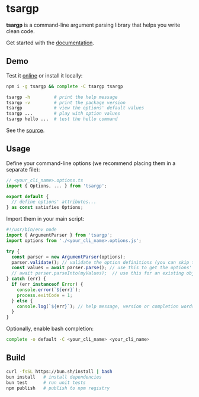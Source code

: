 # tsargp

**tsargp** is a command-line argument parsing library that helps you write clean code.

Get started with the [documentation](https://trulysimple.dev/tsargp/docs).

## Demo

Test it [online](https://trulysimple.dev/tsargp/demo) or install it locally:

```sh
npm i -g tsargp && complete -C tsargp tsargp

tsargp -h         # print the help message
tsargp -v         # print the package version
tsargp            # view the options' default values
tsargp ...        # play with option values
tsargp hello ...  # test the hello command
```

See the [source](examples/demo.options.ts).

## Usage

Define your command-line options (we recommend placing them in a separate file):

```ts
// <your_cli_name>.options.ts
import { Options, ... } from 'tsargp';

export default {
  // define options' attributes...
} as const satisfies Options;
```

Import them in your main script:

```ts
#!/usr/bin/env node
import { ArgumentParser } from 'tsargp';
import options from './<your_cli_name>.options.js';

try {
  const parser = new ArgumentParser(options);
  parser.validate(); // validate the option definitions (you can skip this in production)
  const values = await parser.parse(); // use this to get the options' values
  // await parser.parseInto(myValues);  // use this for an existing object or class instance
} catch (err) {
  if (err instanceof Error) {
    console.error(`${err}`);
    process.exitCode = 1;
  } else {
    console.log(`${err}`); // help message, version or completion words
  }
}
```

Optionally, enable bash completion:

```sh
complete -o default -C <your_cli_name> <your_cli_name>
```

## Build

```sh
curl -fsSL https://bun.sh/install | bash
bun install   # install dependencies
bun test      # run unit tests
npm publish   # publish to npm registry
```
